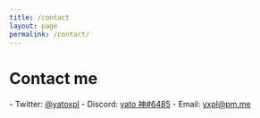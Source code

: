 ```yaml
---
title: /contact
layout: page
permalink: /contact/
---
```


# Contact me
\- Twitter: <a href="https://twitter.com/yatoxpl" target="_blank">@yatoxpl</a>
\- Discord: <a href="https://discord.bio/p/yatoxpl" target="_blank">yato 神#6485</a>
\- Email: <a href="mailto:yxpl@pm.me" target="_blank">yxpl@pm.me</a>
